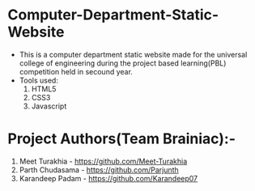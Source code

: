 # Computer-Department-Static-Website
- This is a computer department static website made for the universal college of engineering during the project based learning(PBL) competition held in secound year.
- Tools used:
  1. HTML5
  2. CSS3
  3. Javascript
# Project Authors(Team Brainiac):-
 1. Meet Turakhia - https://github.com/Meet-Turakhia
 2. Parth Chudasama - https://github.com/Parjunth
 3. Karandeep Padam - https://github.com/Karandeep07

